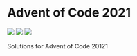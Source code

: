 # Advent of Code 2021

![](https://img.shields.io/badge/day%20📅-9-blue)
![](https://img.shields.io/badge/days%20completed-8-red)
![](https://img.shields.io/badge/stars%20⭐-16-yellow)

Solutions for Advent of Code 20121